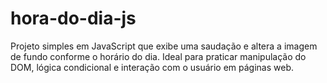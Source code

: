 # hora-do-dia-js
Projeto simples em JavaScript que exibe uma saudação e altera a imagem de fundo conforme o horário do dia. Ideal para praticar manipulação do DOM, lógica condicional e interação com o usuário em páginas web.
